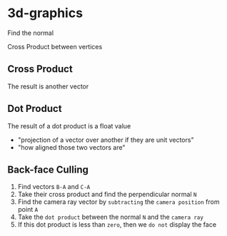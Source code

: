 # 3d-graphics

Find the normal

Cross Product between vertices

## Cross Product

The result is another vector

## Dot Product

The result of a dot product is a float value

- "projection of a vector over another if they are unit vectors"
- "how aligned those two vectors are"

## Back-face Culling

1. Find vectors `B-A` and `C-A`
2. Take their cross product and find the perpendicular normal `N`
3. Find the camera ray vector by `subtracting` the `camera position` from point `A`
4. Take the `dot product` between the normal `N` and the `camera ray`
5. If this dot product is less than `zero`, then we `do not` display the face
